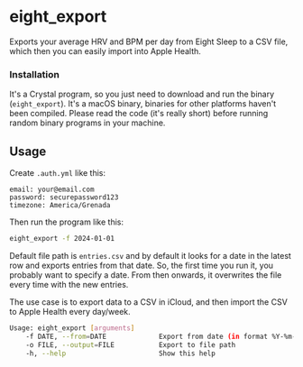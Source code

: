 # eight_export

Exports your average HRV and BPM per day from Eight Sleep to a CSV file, which then you can easily import into Apple Health.

### Installation

It's a Crystal program, so you just need to download and run the binary (`eight_export`). It's a macOS binary, binaries for other platforms haven't been compiled. Please read the code (it's really short) before running random binary programs in your machine.

## Usage

Create `.auth.yml` like this:

```
email: your@email.com
password: securepassword123
timezone: America/Grenada
```

Then run the program like this:

```sh
eight_export -f 2024-01-01
```

Default file path is `entries.csv` and by default it looks for a date in the latest row and exports entries from that date. So, the first time you run it, you probably want to specify a date. From then onwards, it overwrites the file every time with the new entries.

The use case is to export data to a CSV in iCloud, and then import the CSV to Apple Health every day/week.

```sh
Usage: eight_export [arguments]
    -f DATE, --from=DATE             Export from date (in format %Y-%m-%d)
    -o FILE, --output=FILE           Export to file path
    -h, --help                       Show this help
```
